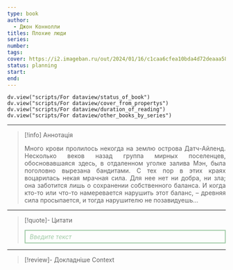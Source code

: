 ```yaml
---
type: book
author:
  - Джон Коннолли
titles: Плохие люди
series: 
number: 
tags: 
cover: https://i2.imageban.ru/out/2024/01/16/c1caa6cfea10bda4d72deaaa58ca16b5.jpg
status: planning
start: 
end: 
---
```

```dataviewjs
dv.view("scripts/For dataview/status_of_book")
dv.view("scripts/For dataview/cover_from_propertys")
dv.view("scripts/For dataview/duration_of_reading")
dv.view("scripts/For dataview/other_books_by_series")
```
---

>[!info] Аннотація
> <p align="justify">Много крови пролилось некогда на землю острова Датч-Айленд. Несколько веков назад группа мирных поселенцев, обосновавшаяся здесь, в отдаленном уголке залива Мэн, была поголовно вырезана бандитами. С тех пор в этих краях воцарилась некая мрачная сила. Для нее нет ни добра, ни зла; она заботится лишь о сохранении собственного баланса. И когда кто-то или что-то намеревается нарушить этот баланс, – древняя сила просыпается, и тогда нарушителю не позавидуешь…</p>

---

>[!quote]- Цитати
><div align="justify" style="border: 2px solid #A0CAA6; padding: 5px 10px 5px 10px; font-style: italic; color: #A0CAA6 ">Введите текст</div>

---
>[!review]- Докладніше
>Context